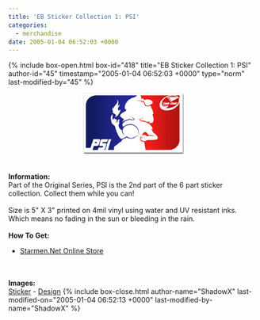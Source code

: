 ```yaml
---
title: 'EB Sticker Collection 1: PSI'
categories:
  - merchandise
date: 2005-01-04 06:52:03 +0000
---
```

{% include box-open.html box-id="418" title="EB Sticker Collection 1: PSI" author-id="45" timestamp="2005-01-04 06:52:03 +0000" type="norm" last-modified-by="45" %}
	<center>
	<img src="/merchandise/images/smn_ebsc1p_title.jpg" border="0" alt="EB Sticker Collection 1: PSI" />
	</center>
	<br /><br />
	<b>Information:</b>
	<br />
	Part of the Original Series, PSI is the 2nd part of the 6 part sticker collection. 
	Collect them while you can! 
	<br /><br />
	Size is 5" X 3" printed on 4mil vinyl using water and UV resistant inks. Which means 
	no fading in the sun or bleeding in the rain.
	<br /><br />
	<b>How To Get:</b>
	<br />
	<ul>
	<li><a href="http://www.cafeshops.com/starmen.7693629">Starmen.Net Online Store</a></li>
	</ul>
	<br /><br />
	<b>Images:</b>
	<br />
	<a href="/merchandise/images/smn_ebsc1p_sticker.jpg">Sticker</a> - <a href="/merchandise/images/smn_ebsc1p_design.jpg">Design</a>
{% include box-close.html author-name="ShadowX" last-modified-on="2005-01-04 06:52:13 +0000" last-modified-by-name="ShadowX" %}

